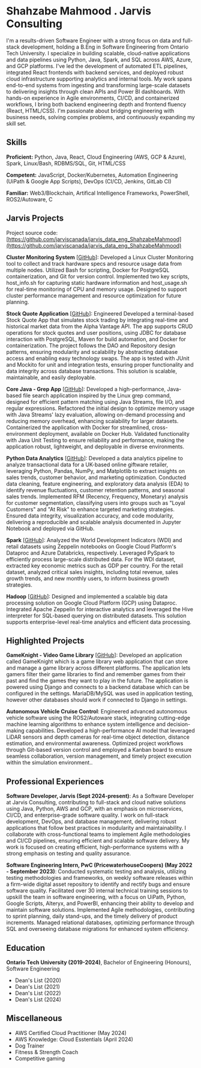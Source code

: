 # Shahzabe Mahmood . Jarvis Consulting

I'm a results-driven Software Engineer with a strong focus on data and full-stack development, holding a B.Eng in Software Engineering from Ontario Tech University. I specialize in building scalable, cloud-native applications and data pipelines using Python, Java, Spark, and SQL across AWS, Azure, and GCP platforms. I've led the development of automated ETL pipelines, integrated React frontends with backend services, and deployed robust cloud infrastructure supporting analytics and internal tools. My work spans end-to-end systems from ingesting and transforming large-scale datasets to delivering insights through clean APIs and Power BI dashboards. With hands-on experience in Agile environments, CI/CD, and containerized workflows, I bring both backend engineering depth and frontend fluency (React, HTML/CSS). I'm passionate about bridging engineering with business needs, solving complex problems, and continuously expanding my skill set.

## Skills

**Proficient:** Python, Java, React, Cloud Engineering (AWS, GCP & Azure), Spark, Linux/Bash, RDBMS/SQL, Git, HTML/CSS

**Competent:** JavaScript, Docker/Kubernetes, Automation Engineering (UiPath & Google App Scripts), DevOps (CI/CD, Jenkins, GitLab CI)

**Familiar:** Web3/Blockchain, Artifical Intelligence Frameworks, PowerShell, ROS2/Autoware, C

## Jarvis Projects

Project source code: [https://github.com/jarviscanada/jarvis_data_eng_ShahzabeMahmood](https://github.com/jarviscanada/jarvis_data_eng_ShahzabeMahmood)


**Cluster Monitoring System** [[GitHub](https://github.com/jarviscanada/jarvis_data_eng_ShahzabeMahmood/tree/masterhttps://github.com/jarviscanada/jarvis_data_eng_ShahzabeMahmood/tree/master/linux_sql)]: Developed a Linux Cluster Monitoring tool to collect and track hardware specs and resource usage data from multiple nodes. Utilized Bash for scripting, Docker for PostgreSQL containerization, and Git for version control. Implemented two key scripts, host_info.sh for capturing static hardware information and host_usage.sh for real-time monitoring of CPU and memory usage. Designed to support cluster performance management and resource optimization for future planning.

**Stock Quote Application** [[GitHub](https://github.com/jarviscanada/jarvis_data_eng_ShahzabeMahmood/tree/masterhttps://github.com/jarviscanada/jarvis_data_eng_ShahzabeMahmood/tree/develop/core_java/JDBC)]: Engineered Developed a terminal-based Stock Quote App that simulates stock trading by integrating real-time and historical market data from the Alpha Vantage API. The app supports CRUD operations for stock quotes and user positions, using JDBC for database interaction with PostgreSQL, Maven for build automation, and Docker for containerization. The project follows the DAO and Repository design patterns, ensuring modularity and scalability by abstracting database access and enabling easy technology swaps. The app is tested with JUnit and Mockito for unit and integration tests, ensuring proper functionality and data integrity across database transactions. This solution is scalable, maintainable, and easily deployable.

**Core Java - Grep App** [[GitHub](https://github.com/jarviscanada/jarvis_data_eng_ShahzabeMahmood/tree/masterhttps://github.com/jarviscanada/jarvis_data_eng_ShahzabeMahmood/tree/develop/core_java/grep)]: Developed a high-performance, Java-based file search application inspired by the Linux grep command, designed for efficient pattern matching using Java Streams, file I/O, and regular expressions. Refactored the initial design to optimize memory usage with Java Streams' lazy evaluation, allowing on-demand processing and reducing memory overhead, enhancing scalability for larger datasets. Containerized the application with Docker for streamlined, cross-environment deployment, available on Docker Hub. Validated functionality with Java Unit Testing to ensure reliability and performance, making the application robust, lightweight, and deployable in diverse environments.

**Python Data Analytics** [[GitHub](https://github.com/jarviscanada/jarvis_data_eng_ShahzabeMahmood/tree/masterhttps://github.com/jarviscanada/jarvis_data_eng_ShahzabeMahmood/tree/develop/python_data_analytics)]: Developed a data analytics pipeline to analyze transactional data for a UK-based online giftware retailer, leveraging Python, Pandas, NumPy, and Matplotlib to extract insights on sales trends, customer behavior, and marketing optimization. Conducted data cleaning, feature engineering, and exploratory data analysis (EDA) to identify revenue fluctuations, customer retention patterns, and seasonal sales trends. Implemented RFM (Recency, Frequency, Monetary) analysis for customer segmentation, classifying users into groups such as "Loyal Customers" and "At Risk" to enhance targeted marketing strategies. Ensured data integrity, visualization accuracy, and code modularity, delivering a reproducible and scalable analysis documented in Jupyter Notebook and deployed via GitHub.

**Spark** [[GitHub](https://github.com/jarviscanada/jarvis_data_eng_ShahzabeMahmood/tree/masterhttps://github.com/jarviscanada/jarvis_data_eng_ShahzabeMahmood/tree/develop/spark)]: Analyzed the World Development Indicators (WDI) and retail datasets using Zeppelin notebooks on Google Cloud Platform's Dataproc and Azure Databricks, respectively. Leveraged PySpark to efficiently process large-scale distributed data. For the WDI dataset, extracted key economic metrics such as GDP per country. For the retail dataset, analyzed critical sales insights, including total revenue, sales growth trends, and new monthly users, to inform business growth strategies.

**Hadoop** [[GitHub](https://github.com/jarviscanada/jarvis_data_eng_ShahzabeMahmood/tree/masterhttps://github.com/jarviscanada/jarvis_data_eng_ShahzabeMahmood/tree/develop/hadoop)]: Designed and implemented a scalable big data processing solution on Google Cloud Platform (GCP) using Dataproc. Integrated Apache Zeppelin for interactive analytics and leveraged the Hive interpreter for SQL-based querying on distributed datasets. This solution supports enterprise-level real-time analytics and efficient data processing.


## Highlighted Projects
**GameKnight - Video Game Library** [[GitHub](https://github.com/ShahzabeM/GameKnight)]: Developed an application called GameKnight which is a game library web application that can store and manage a game library across different platforms. The application lets gamers filter their game libraries to find and remember games from their past and find the games they want to play in the future. The application is powered using Django and connects to a backend database which can be configured in the settings. MariaDB/MySQL was used in application testing, however other databases should work if connected to Django in settings.

**Autonomous Vehicle Cruise Control**: Engineered advanced autonomous vehicle software using the ROS2/Autoware stack, integrating cutting-edge machine learning algorithms to enhance system intelligence and decision-making capabilities. Developed a high-performance AI model that leveraged LiDAR sensors and depth cameras for real-time object detection, distance estimation, and environmental awareness. Optimized project workflows through Git-based version control and employed a Kanban board to ensure seamless collaboration, version management, and timely project execution within the simulation environment..


## Professional Experiences

**Software Developer, Jarvis (Sept 2024-present)**: As a Software Developer at Jarvis Consulting, contributing to full-stack and cloud native solutions using Java, Python, AWS and GCP, with an emphasis on microservices, CI/CD, and enterprise-grade software quality. I work on full-stack development, DevOps, and database management, delivering robust applications that follow best practices in modularity and maintainability. I collaborate with cross-functional teams to implement Agile methodologies and CI/CD pipelines, ensuring efficient and scalable software delivery. My work is focused on creating efficient, high-performance systems with a strong emphasis on testing and quality assurance.

**Software Engineering Intern, PwC (PricewaterhouseCoopers) (May 2022 - September 2023)**: Conducted systematic testing and analysis, utilizing testing methodologies and frameworks, on weekly software releases within a firm-wide digital asset repository to identify and rectify bugs and ensure software quality. Facilitated over 30 internal technical training sessions to upskill the team in software engineering, with a focus on UiPath, Python, Google Scripts, Alteryx, and PowerBI, enhancing their ability to develop and maintain software solutions. Implemented Agile methodologies, contributing to sprint planning, daily stand-ups, and the timely delivery of product increments. Managed relational databases, optimizing performance through SQL and overseeing database migrations for enhanced system efficiency.


## Education
**Ontario Tech University (2019-2024)**, Bachelor of Engineering (Honours), Software Engineering
- Dean's List (2020)
- Dean's List (2021)
- Dean's List (2022)
- Dean's List (2024)


## Miscellaneous
- AWS Certified Cloud Practitioner (May 2024)
- AWS Knowledge: Cloud Esstentials (April 2024)
- Dog Trainer
- Fitness & Strength Coach
- Competitive gaming
